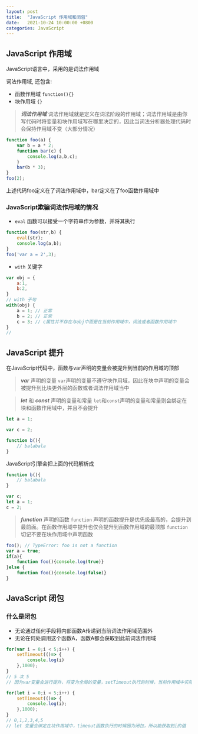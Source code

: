 ```yaml
---
layout: post
title:  "JavaScript 作用域和闭包"
date:   2021-10-24 10:00:00 +0800
categories: JavaScript
---
```


## JavaScript 作用域

JavaScript语言中，采用的是词法作用域

词法作用域, 还包含:
* 函数作用域 `function(){}`
* 块作用域 `{}`

> ***词法作用域***
> 词法作用域就是定义在词法阶段的作用域；词法作用域是由你写代码时将变量和块作用域写在哪里决定的，因此当词法分析器处理代码时会保持作用域不变（大部分情况）


```js
function foo(a) {
    var b = a * 2;
    function bar(c) {
        console.log(a,b,c);
    }
    bar(b * 3);
}
foo(2);
```
上述代码foo定义在了词法作用域中，bar定义在了foo函数作用域中

### JavaScript欺骗词法作用域的情况

* `eval` 函数可以接受一个字符串作为参数，并将其执行
```js
function foo(str,b) {
    eval(str);
    console.log(a,b);
} 
foo('var a = 2',3);
```

* `with` 关键字

```js
var obj = {
    a:1,
    b:2,
}
// with 子句
with(obj) {
    a = 1; // 正常
    b = 2; // 正常
    c = 3; // c属性并不存在与obj中而是在当前作用域中，词法或者函数作用域中
}
// 
```

## JavaScript 提升

在JavaScript代码中，函数与var声明的变量会被提升到当前的作用域的顶部

> ***var*** 声明的变量
> `var`声明的变量不遵守块作用域，因此在块中声明的变量会被提升到比块更外层的函数或者词法作用域当中

> ***let*** 和 ***const*** 声明的变量和常量
> `let`和`const`声明的变量和常量则会绑定在块和函数作用域中，并且不会提升

```js
let a = 1;

var c = 2;

function b(){
    // balabala
}
```
JavaScript引擎会把上面的代码解析成
```js
function b(){
    // balabala
}

var c;
let a = 1;
c = 2;
```
> ***function*** 声明的函数
> `function` 声明的函数提升是优先级最高的，会提升到最前面。在函数作用域中提升也仅会提升到函数作用域的最顶部
> `function` 切记不要在块作用域中声明函数
```js
foo(); // TypeError: foo is not a function
var a = true;
if(a){
    function foo(){console.log(true)}
}else {
    function foo(){console.log(false)}
}
```

## JavaScript 闭包

### 什么是闭包

* 无论通过任何手段将内部函数A传递到当前词法作用域范围外
* 无论在何处调用这个函数A，函数A都会获取到此前词法作用域

```js
for(var i = 0;i < 5;i++) {
    setTimeout(()=> {
        console.log(i)
    },1000);
}
// 5 次 5
// 因为var变量会进行提升，将变为全局的变量，setTimeout执行的时候，当前作用域中实际
```
```js
for(let i = 0;i < 5;i++) {
    setTimeout(()=> {
        console.log(i);
    },1000);
}
// 0,1,2,3,4,5
// let 变量会绑定在块作用域中，timeout函数执行的时候因为闭包，所以能获取到i的值
```
